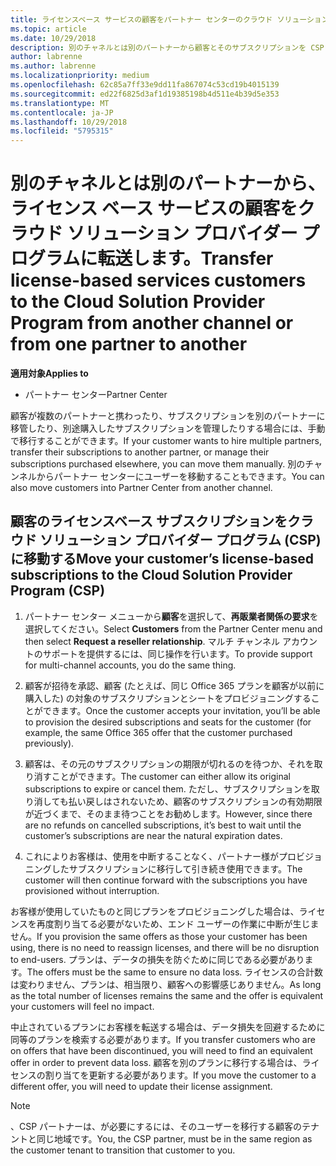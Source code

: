 ```yaml
---
title: ライセンスベース サービスの顧客をパートナー センターのクラウド ソリューション プロバイダー プログラムに移動する | パートナー センター
ms.topic: article
ms.date: 10/29/2018
description: 別のチャネルとは別のパートナーから顧客とそのサブスクリプションを CSP プログラムに移動します。
author: labrenne
ms.author: labrenne
ms.localizationpriority: medium
ms.openlocfilehash: 62c85a7ff33e9dd11fa867074c53cd19b4015139
ms.sourcegitcommit: ed22f6825d3af1d19385198b4d511e4b39d5e353
ms.translationtype: MT
ms.contentlocale: ja-JP
ms.lasthandoff: 10/29/2018
ms.locfileid: "5795315"
---
```

# <a name="transfer-license-based-services-customers-to-the-cloud-solution-provider-program-from-another-channel-or-from-one-partner-to-another"></a><span data-ttu-id="acf1f-103">別のチャネルとは別のパートナーから、ライセンス ベース サービスの顧客をクラウド ソリューション プロバイダー プログラムに転送します。</span><span class="sxs-lookup"><span data-stu-id="acf1f-103">Transfer license-based services customers to the Cloud Solution Provider Program from another channel or from one partner to another</span></span>

**<span data-ttu-id="acf1f-104">適用対象</span><span class="sxs-lookup"><span data-stu-id="acf1f-104">Applies to</span></span>**

-  <span data-ttu-id="acf1f-105">パートナー センター</span><span class="sxs-lookup"><span data-stu-id="acf1f-105">Partner Center</span></span>

<span data-ttu-id="acf1f-106">顧客が複数のパートナーと携わったり、サブスクリプションを別のパートナーに移管したり、別途購入したサブスクリプションを管理したりする場合には、手動で移行することができます。</span><span class="sxs-lookup"><span data-stu-id="acf1f-106">If your customer wants to hire multiple partners, transfer their subscriptions to another partner, or manage their subscriptions purchased elsewhere, you can move them manually.</span></span> <span data-ttu-id="acf1f-107">別のチャンネルからパートナー センターにユーザーを移動することもできます。</span><span class="sxs-lookup"><span data-stu-id="acf1f-107">You can also move customers into Partner Center from another channel.</span></span>

## <a name="move-your-customers-license-based-subscriptions-to-the-cloud-solution-provider-program-csp"></a><span data-ttu-id="acf1f-108">顧客のライセンスベース サブスクリプションをクラウド ソリューション プロバイダー プログラム (CSP) に移動する</span><span class="sxs-lookup"><span data-stu-id="acf1f-108">Move your customer’s license-based subscriptions to the Cloud Solution Provider Program (CSP)</span></span>

1. <span data-ttu-id="acf1f-109">パートナー センター メニューから**顧客**を選択して、**再販業者関係の要求**を選択してください。</span><span class="sxs-lookup"><span data-stu-id="acf1f-109">Select **Customers** from the Partner Center menu and then select **Request a reseller relationship**.</span></span> <span data-ttu-id="acf1f-110">マルチ チャンネル アカウントのサポートを提供するには、同じ操作を行います。</span><span class="sxs-lookup"><span data-stu-id="acf1f-110">To provide support for multi-channel accounts, you do the same thing.</span></span>

2.  <span data-ttu-id="acf1f-111">顧客が招待を承認、顧客 (たとえば、同じ Office 365 プランを顧客が以前に購入した) の対象のサブスクリプションとシートをプロビジョニングすることができます。</span><span class="sxs-lookup"><span data-stu-id="acf1f-111">Once the customer accepts your invitation, you’ll be able to provision the desired subscriptions and seats for the customer (for example, the same Office 365 offer that the customer purchased previously).</span></span>

3. <span data-ttu-id="acf1f-112">顧客は、その元のサブスクリプションの期限が切れるのを待つか、それを取り消すことができます。</span><span class="sxs-lookup"><span data-stu-id="acf1f-112">The customer can either allow its original subscriptions to expire or cancel them.</span></span> <span data-ttu-id="acf1f-113">ただし、サブスクリプションを取り消しても払い戻しはされないため、顧客のサブスクリプションの有効期限が近づくまで、そのまま待つことをお勧めします。</span><span class="sxs-lookup"><span data-stu-id="acf1f-113">However, since there are no refunds on cancelled subscriptions, it’s best to wait until the customer’s subscriptions are near the natural expiration dates.</span></span>

4. <span data-ttu-id="acf1f-114">これによりお客様は、使用を中断することなく、パートナー様がプロビジョニングしたサブスクリプションに移行して引き続き使用できます。</span><span class="sxs-lookup"><span data-stu-id="acf1f-114">The customer will then continue forward with the subscriptions you have provisioned without interruption.</span></span>


<span data-ttu-id="acf1f-115">お客様が使用していたものと同じプランをプロビジョニングした場合は、ライセンスを再度割り当てる必要がないため、エンド ユーザーの作業に中断が生じません。</span><span class="sxs-lookup"><span data-stu-id="acf1f-115">If you provision the same offers as those your customer has been using, there is no need to reassign licenses, and there will be no disruption to end-users.</span></span> <span data-ttu-id="acf1f-116">プランは、データの損失を防ぐために同じである必要があります。</span><span class="sxs-lookup"><span data-stu-id="acf1f-116">The offers must be the same to ensure no data loss.</span></span> <span data-ttu-id="acf1f-117">ライセンスの合計数は変わりません、プランは、相当限り、顧客への影響感じありません。</span><span class="sxs-lookup"><span data-stu-id="acf1f-117">As long as the total number of licenses remains the same and the offer is equivalent your customers will feel no impact.</span></span>

<span data-ttu-id="acf1f-118">中止されているプランにお客様を転送する場合は、データ損失を回避するために同等のプランを検索する必要があります。</span><span class="sxs-lookup"><span data-stu-id="acf1f-118">If you transfer customers who are on offers that have been discontinued, you will need to find an equivalent offer in order to prevent data loss.</span></span> <span data-ttu-id="acf1f-119">顧客を別のプランに移行する場合は、ライセンスの割り当てを更新する必要があります。</span><span class="sxs-lookup"><span data-stu-id="acf1f-119">If you move the customer to a different offer, you will need to update their license assignment.</span></span>

>[!NOTE]
><span data-ttu-id="acf1f-120">、CSP パートナーは、が必要にするには、そのユーザーを移行する顧客のテナントと同じ地域です。</span><span class="sxs-lookup"><span data-stu-id="acf1f-120">You, the CSP partner, must be in the same region as the customer tenant to transition that customer to you.</span></span> 



